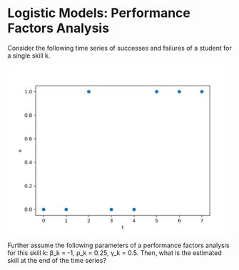 # Logistic Models: Performance Factors Analysis

Consider the following time series of successes and failures of a student for a single skill k.

![An image of the sequence 0, 0, 1, 0, 0, 1, 1, 1](pfa.png)

Further assume the following parameters of a performance factors analysis for this skill k: β_k = -1, ρ_k = 0.25, γ_k = 0.5. Then, what is the estimated skill at the end of the time series?
